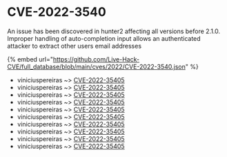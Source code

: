 # CVE-2022-3540

An issue has been discovered in hunter2 affecting all versions before 2.1.0. Improper handling of auto-completion input allows an authenticated attacker to extract other users email addresses

{% embed url="https://github.com/Live-Hack-CVE/full_database/blob/main/cves/2022/CVE-2022-3540.json" %}


* viniciuspereiras ~> [CVE-2022-35405](https://www.alice-snow.ru/2022/database/cve-2022-3540/cve-2022-35405-viniciuspereiras)
* viniciuspereiras ~> [CVE-2022-35405](https://www.alice-snow.ru/2022/database/cve-2022-3540/cve-2022-35405-viniciuspereiras)
* viniciuspereiras ~> [CVE-2022-35405](https://www.alice-snow.ru/2022/database/cve-2022-3540/cve-2022-35405-viniciuspereiras)
* viniciuspereiras ~> [CVE-2022-35405](https://www.alice-snow.ru/2022/database/cve-2022-3540/cve-2022-35405-viniciuspereiras)
* viniciuspereiras ~> [CVE-2022-35405](https://www.alice-snow.ru/2022/database/cve-2022-3540/cve-2022-35405-viniciuspereiras)
* viniciuspereiras ~> [CVE-2022-35405](https://www.alice-snow.ru/2022/database/cve-2022-3540/cve-2022-35405-viniciuspereiras)
* viniciuspereiras ~> [CVE-2022-35405](https://www.alice-snow.ru/2022/database/cve-2022-3540/cve-2022-35405-viniciuspereiras)
* viniciuspereiras ~> [CVE-2022-35405](https://www.alice-snow.ru/2022/database/cve-2022-3540/cve-2022-35405-viniciuspereiras)
* viniciuspereiras ~> [CVE-2022-35405](https://www.alice-snow.ru/2022/database/cve-2022-3540/cve-2022-35405-viniciuspereiras)
* viniciuspereiras ~> [CVE-2022-35405](https://www.alice-snow.ru/2022/database/cve-2022-3540/cve-2022-35405-viniciuspereiras)